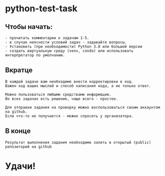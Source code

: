 # python-test-task


## Чтобы начать:
    - прочитать комментарии к задачам 1-5.
    - в случае неясности условий задач - задавайте вопросы.
    - Установить (при необходимости) Python 3.8 или большей версии
    - создать виртуальную среду (venv, conda) или использовать интерпретатор по умолчанию.
## Вкратце
    В каждой задаче вам необходимо внести корректировки в код.
    Важен ход ваших мыслей и способ написания кода, а не только ответ.

    Можно пользоваться любыми средствами информации.
    Во всех задачах есть решение, чаще всего - простое.

    Для отправки задания на проверку можно воспользоваться своим аккаунтом на github.
    Если что-то не получается - можно спросить у организатора.
## В конце
    Результат выполнения задания необходимо залить в открытый (public) репозиторий на github
# Удачи!
